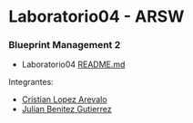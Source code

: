 # Laboratorio04 - ARSW

### Blueprint Management 2
* Laboratorio04 [README.md](BLUEPRINTS-PART2/)

Integrantes:
* [Cristian Lopez Arevalo](https://github.com/cdavidd)
* [Julian Benitez Gutierrez](https://github.com/julianbenitez99)